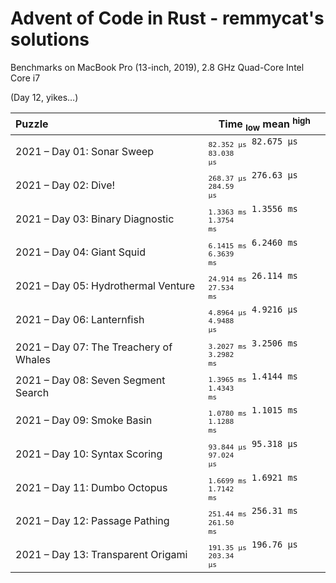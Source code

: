 # Advent of Code in Rust - remmycat's solutions

Benchmarks on MacBook Pro (13-inch, 2019), 2.8 GHz Quad-Core Intel Core i7

(Day 12, yikes…)

| Puzzle | Time <sub>low</sub> mean <sup>high</sup> |
| :-- | --- |
| 2021 – Day 01: Sonar Sweep | <code><sub>82.352 μs</sub> 82.675 μs <sup>83.038 μs</sup></code> |
| 2021 – Day 02: Dive! | <code><sub>268.37 μs</sub> 276.63 μs <sup>284.59 μs</sup></code> |
| 2021 – Day 03: Binary Diagnostic | <code><sub>1.3363 ms</sub> 1.3556 ms <sup>1.3754 ms</sup></code> |
| 2021 – Day 04: Giant Squid | <code><sub>6.1415 ms</sub> 6.2460 ms <sup>6.3639 ms</sup></code> |
| 2021 – Day 05: Hydrothermal Venture | <code><sub>24.914 ms</sub> 26.114 ms <sup>27.534 ms</sup></code> |
| 2021 – Day 06: Lanternfish | <code><sub>4.8964 μs</sub> 4.9216 μs <sup>4.9488 μs</sup></code> |
| 2021 – Day 07: The Treachery of Whales | <code><sub>3.2027 ms</sub> 3.2506 ms <sup>3.2982 ms</sup></code> |
| 2021 – Day 08: Seven Segment Search | <code><sub>1.3965 ms</sub> 1.4144 ms <sup>1.4343 ms</sup></code> |
| 2021 – Day 09: Smoke Basin | <code><sub>1.0780 ms</sub> 1.1015 ms <sup>1.1288 ms</sup></code> |
| 2021 – Day 10: Syntax Scoring | <code><sub>93.844 μs</sub> 95.318 μs <sup>97.024 μs</sup></code> |
| 2021 – Day 11: Dumbo Octopus | <code><sub>1.6699 ms</sub> 1.6921 ms <sup>1.7142 ms</sup></code> |
| 2021 – Day 12: Passage Pathing | <code><sub>251.44 ms</sub> 256.31 ms <sup>261.50 ms</sup></code> |
| 2021 – Day 13: Transparent Origami | <code><sub>191.35 μs</sub> 196.76 μs <sup>203.34 μs</sup></code> |